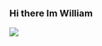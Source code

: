 ### Hi there Im William
<a href="https://linkedin.com/https://www.linkedin.com/in/william-holden-76b9a480/"><img src="https://img.shields.io/badge/-LinkedIn-0072b1?&style=for-the-badge&logo=linkedin&logoColor=white" /></a>
<!--
**wholden23/wholden23** is a ✨ _special_ ✨ repository because its `README.md` (this file) appears on your GitHub profile.

I am a student with a profound interest in CyberSecurity, with experiend in Network/Desktop Support, Protecting Organizations,people in IT

Protecting assets and supporting users with hardware and software issues. I am motivated to excel in Cyber Security in the market today.

Objective: Highly motivated and detail-oriented entry level Cybersecurity professional with a passion for protecting sensitive data and mitigating cyber threats

- 🔭 I’m currently working on ...
- 🌱 I’m currently learning Googel Cyber Security Certificate
- 👯 I’m looking to collaborate on ...
- 🤔 I’m looking for help with ...
- 💬 Ask me about ...
- 📫 How to reach me: ...
- 😄 Pronouns: ...
- ⚡ Fun fact: ...
-->
